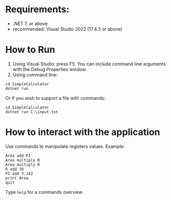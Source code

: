 # Requirements:
- .NET 7, or above
- recommended: Visual Studio 2022 (17.4.3 or above)

# How to Run
1. Using Visual Studio: press F5. You can include command line arguments with the Debug Properties window.
2. Using command line:
```
cd SimpleCalculator
dotnet run
```
Or if you wish to support a file with commands:
```
cd SimpleCalculator
dotnet run C:\input.txt
```

# How to interact with the application
Use commands to manipulate registers values. Example:
```
Area add PI
Area multiply R
Area multiply R
R add 10
PI add 3.142
print Area
quit
```
Type `help` for a commands overview.